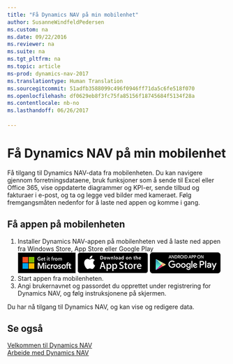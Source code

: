```yaml
---
title: "Få Dynamics NAV på min mobilenhet"
author: SusanneWindfeldPedersen
ms.custom: na
ms.date: 09/22/2016
ms.reviewer: na
ms.suite: na
ms.tgt_pltfrm: na
ms.topic: article
ms-prod: dynamics-nav-2017
ms.translationtype: Human Translation
ms.sourcegitcommit: 51adfb3588099c496f0946ff71da5c6fe518f070
ms.openlocfilehash: df0629eb8f3fc75fa85156f18745684f5134f28a
ms.contentlocale: nb-no
ms.lasthandoff: 06/26/2017

---
```


# <a name="get-dynamics-nav-on-my-mobile-device"></a>Få Dynamics NAV på min mobilenhet
Få tilgang til Dynamics NAV-data fra mobilenheten. Du kan navigere gjennom forretningsdataene, bruk funksjoner som å sende til Excel eller Office 365, vise oppdaterte diagrammer og KPI-er, sende tilbud og fakturaer i e-post, og ta og legge ved bilder med kameraet. Følg fremgangsmåten nedenfor for å laste ned appen og komme i gang.

## <a name="to-get-the-app-on-my-mobile-device"></a>Få appen på mobilenheten
1. Installer Dynamics NAV-appen på mobilenheten ved å laste ned appen fra Windows Store, App Store eller Google Play  
[![Windows Store](./media/install-mobile-app/windowsstore.png)](http://go.microsoft.com/fwlink/?LinkId=734848)
[![App Store](./media/install-mobile-app/appstore.png)](http://go.microsoft.com/fwlink/?LinkId=734847) [![Google Play](./media/install-mobile-app/googleplay.png)](http://go.microsoft.com/fwlink/?LinkId=734849)  
2. Start appen fra mobilenheten.
3. Angi brukernavnet og passordet du opprettet under registrering for Dynamics NAV, og følg instruksjonene på skjermen.

Du har nå tilgang til Dynamics NAV, og kan vise og redigere data.

## <a name="see-also"></a>Se også
[Velkommen til Dynamics NAV](across-get-started.md)  
[Arbeide med Dynamics NAV](ui-work-product.md)  

